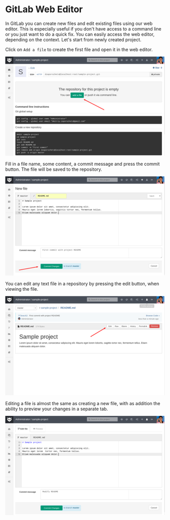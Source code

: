 # GitLab Web Editor

In GitLab you can create new files and edit existing files using our web editor.
This is especially useful if you don't have access to a command line or you just want to do a quick fix.
You can easily access the web editor, depending on the context.
Let's start from newly created project.

Click on `Add a file`
to create the first file and open it in the web editor.

![web editor 1](web_editor/empty_project.png)

Fill in a file name, some content, a commit message and press the commit button.
The file will be saved to the repository.

![web editor 2](web_editor/new_file.png)

You can edit any text file in a repository by pressing the edit button, when
viewing the file.

![web editor 3](web_editor/show_file.png)

Editing a file is almost the same as creating a new file,
with as addition the ability to preview your changes in a separate tab.

![web editor 3](web_editor/edit_file.png)
